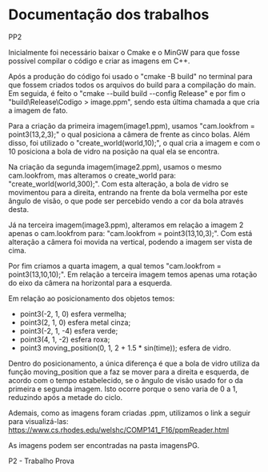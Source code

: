 # Documentação dos trabalhos


PP2

  Inicialmente foi necessário baixar o Cmake e o MinGW para que fosse possível compilar o código e criar as imagens em C++.

  Após a produção do código foi usado o "cmake -B build" no terminal para que fossem criados todos os arquivos do build para a compilação do main. Em seguida, é feito o "cmake --build build --config Release" e por fim o "build\Release\Codigo > image.ppm", sendo esta última chamada a que cria a imagem de fato.

  Para a criação da primeira imagem(image1.ppm), usamos  "cam.lookfrom = point3(13,2,3);" o qual posiciona a câmera de frente as cinco bolas. Além disso, foi utilizado o "create_world(world,10);", o qual cria a imagem e com o 10 posiciona a bola de vidro na posição na qual ela se encontra.

  Na criação da segunda imagem(image2.ppm), usamos o mesmo cam.lookfrom, mas alteramos o create_world para: "create_world(world,300);". Com esta alteração, a bola de vidro se movimentou para a direita, entrando na frente da bola vermelha por este ângulo de visão, o que pode ser percebido vendo a cor da bola através desta.

  Já na terceira imagem(image3.ppm), alteramos em relação a imagem 2 apenas o cam.lookfrom para: "cam.lookfrom = point3(13,10,3);". Com está alteração a câmera foi movida na vertical, podendo a imagem ser vista de cima.

  Por fim criamos a quarta imagem, a qual temos "cam.lookfrom = point3(13,10,10);". Em relação a terceira imagem temos apenas uma rotação do eixo da câmera na horizontal para a esquerda.

  Em relação ao posicionamento dos objetos temos:

  - point3(-2, 1, 0) esfera vermelha;
  - point3(2, 1, 0) esfera metal cinza;
  - point3(-2, 1, -4) esfera verde;
  - point3(4, 1, -2) esfera roxa;
  - point3 moving_position(0, 1, 2 + 1.5 * sin(time)); esfera de vidro.

  Dentro do posicionamento, a única diferença é que a bola de vidro utiliza da função moving_position que a faz se mover para a direita e esquerda, de acordo com o tempo estabelecido, se o ângulo de visão usado for o da primeira e segunda imagem. Isto ocorre porque o seno varia de 0 a 1, reduzindo após a metade do ciclo.

  Ademais, como as imagens foram criadas .ppm, utilizamos o link a seguir para visualizá-las: https://www.cs.rhodes.edu/welshc/COMP141_F16/ppmReader.html

  As imagens podem ser encontradas na pasta imagensPG.


P2 - Trabalho Prova
